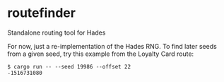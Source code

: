 # routefinder
Standalone routing tool for Hades

For now, just a re-implementation of the Hades RNG. To find later seeds from a given seed, try this example from the Loyalty Card route:

```
$ cargo run -- --seed 19986 --offset 22
-1516731080
```

